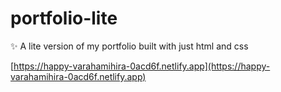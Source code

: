 # portfolio-lite

✨ A lite version of my portfolio built with just html and css 

[https://happy-varahamihira-0acd6f.netlify.app](https://happy-varahamihira-0acd6f.netlify.app)